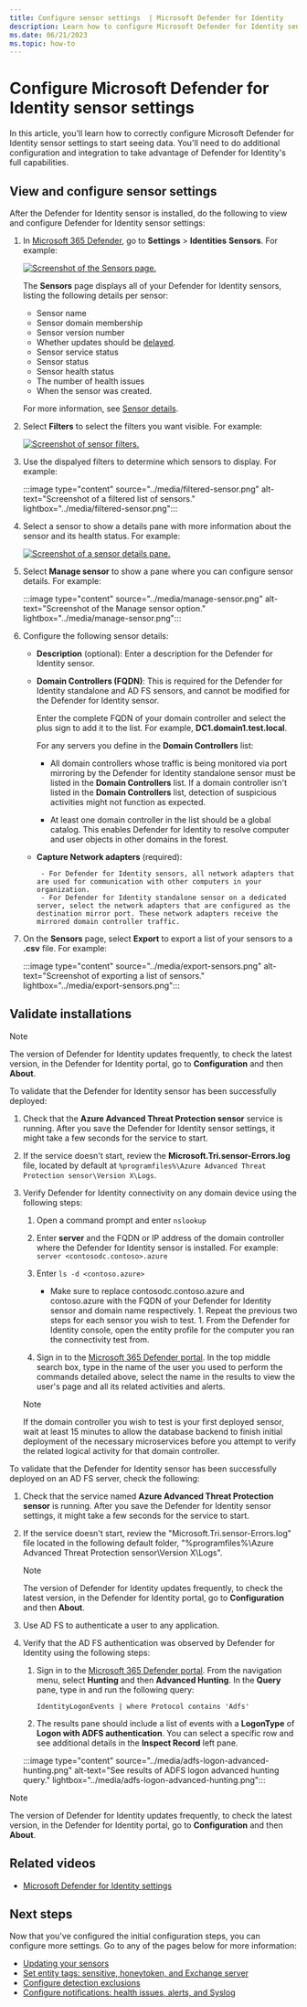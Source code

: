 ```yaml
---
title: Configure sensor settings  | Microsoft Defender for Identity
description: Learn how to configure Microsoft Defender for Identity sensor settings 
ms.date: 06/21/2023
ms.topic: how-to
---
```


# Configure Microsoft Defender for Identity sensor settings

In this article, you'll learn how to correctly configure Microsoft Defender for Identity sensor settings to start seeing data. You'll need to do additional configuration and integration to take advantage of Defender for Identity's full capabilities.

## View and configure sensor settings

After the Defender for Identity sensor is installed, do the following to view and configure Defender for Identity sensor settings:

1. In [Microsoft 365 Defender](https://security.microsoft.com), go to **Settings** > **Identities** **Sensors**. For example:

   [![Screenshot of the Sensors page.](../media/sensor-page.png)](../media/sensor-page.png#lightbox)

   The **Sensors** page displays all of your Defender for Identity sensors, listing the following details per sensor:

   - Sensor name
   - Sensor domain membership
   - Sensor version number
   - Whether updates should be [delayed](../sensor-settings.md#delayed-sensor-update).
   - Sensor service status
   - Sensor status
   - Sensor health status
   - The number of health issues
   - When the sensor was created. 

   For more information, see [Sensor details](../sensor-settings.md#sensor-details).

1. Select **Filters** to select the filters you want visible. For example:

   [![Screenshot of sensor filters.](../media/sensor-filters.png)](../media/sensor-filters.png#lightbox)

1. Use the dispalyed filters to determine which sensors to display. For example:

   :::image type="content" source="../media/filtered-sensor.png" alt-text="Screenshot of a filtered list of sensors." lightbox="../media/filtered-sensor.png":::

1. Select a sensor to show a details pane with more information about the sensor and its health status. For example:

   [![Screenshot of a sensor details pane.](../media/sensor-details.png)](../media/sensor-details.png#lightbox)

1. Select **Manage sensor** to show a pane where you can configure sensor details. For example:

   :::image type="content" source="../media/manage-sensor.png" alt-text="Screenshot of the Manage sensor option." lightbox="../media/manage-sensor.png":::

1. Configure the following sensor details:

   - **Description** (optional): Enter a description for the Defender for Identity sensor.

   - **Domain Controllers (FQDN)**: This is required for the Defender for Identity standalone and AD FS sensors, and cannot be modified for the Defender for Identity sensor.
   
      Enter the complete FQDN of your domain controller and select the plus sign to add it to the list. For example,  **DC1.domain1.test.local**.

      For any servers you define in the **Domain Controllers** list:

      - All domain controllers whose traffic is being monitored via port mirroring by the Defender for Identity standalone sensor must be listed in the **Domain Controllers** list. If a domain controller isn't listed in the **Domain Controllers** list, detection of suspicious activities might not function as expected.

      - At least one domain controller in the list should be a global catalog. This enables Defender for Identity to resolve computer and user objects in other domains in the forest.

   - **Capture Network adapters** (required):

          - For Defender for Identity sensors, all network adapters that are used for communication with other computers in your organization.
          - For Defender for Identity standalone sensor on a dedicated server, select the network adapters that are configured as the destination mirror port. These network adapters receive the mirrored domain controller traffic.

1. On the **Sensors** page, select **Export** to export a list of your sensors to a **.csv** file. For example:

   :::image type="content" source="../media/export-sensors.png" alt-text="Screenshot of exporting a list of sensors." lightbox="../media/export-sensors.png":::

## Validate installations


   >[!NOTE]
   > The version of Defender for Identity updates frequently, to check the latest version, in the Defender for Identity portal, go to **Configuration** and then **About**.


To validate that the Defender for Identity sensor has been successfully deployed:

1. Check that the **Azure Advanced Threat Protection sensor** service is running. After you save the Defender for Identity sensor settings, it might take a few seconds for the service to start.

1. If the service doesn't start, review the **Microsoft.Tri.sensor-Errors.log** file, located by default at `%programfiles%\Azure Advanced Threat Protection sensor\Version X\Logs`.

1. Verify Defender for Identity connectivity on any domain device using the following steps:

     1. Open a command prompt and enter `nslookup`

     1. Enter **server** and the FQDN or IP address of the domain controller where the Defender for Identity sensor is installed. For example: `server <contosodc.contoso>.azure`

     1. Enter `ls -d <contoso.azure>`

         - Make sure to replace contosodc.contoso.azure and contoso.azure with the FQDN of your Defender for Identity sensor and domain name respectively.
       1. Repeat the previous two steps for each sensor you wish to test.
       1. From the Defender for Identity console, open the entity profile for the computer you ran the connectivity test from.
   1. Sign in to the [Microsoft 365 Defender portal](https://security.microsoft.com/). In the top middle search box, type in the name of the user you used to perform the commands detailed above, select the name in the results to view the user's page and all its related activities and alerts.

   > [!NOTE]
   > If the domain controller you wish to test is your first deployed sensor, wait at least 15 minutes to allow the database backend to finish initial deployment of the necessary microservices before you attempt to verify the related logical activity for that domain controller.

To validate that the Defender for Identity sensor has been successfully deployed on an AD FS server, check the following:

1. Check that the service named **Azure Advanced Threat Protection sensor** is running. After you save the Defender for Identity sensor settings, it might take a few seconds for the service to start.
1. If the service doesn't start, review the "Microsoft.Tri.sensor-Errors.log" file located in the following default folder, "%programfiles%\Azure Advanced Threat Protection sensor\Version X\Logs".
   > [!NOTE]
   > The version of Defender for Identity updates frequently, to check the latest version, in the Defender for Identity portal, go to **Configuration** and then **About**.

1. Use AD FS to authenticate a user to any application.
1. Verify that the AD FS authentication was observed by Defender for Identity using the following steps:

    1. Sign in to the [Microsoft 365 Defender portal](https://security.microsoft.com/). From the navigation menu, select **Hunting** and then **Advanced Hunting**. In the **Query** pane, type in and run the following query:

        ```query
        IdentityLogonEvents | where Protocol contains 'Adfs'
        ```

    1. The results pane should include a list of events with a **LogonType** of **Logon with ADFS authentication**. You can select a specific row and see additional details in the **Inspect Record** left pane.

    :::image type="content" source="../media/adfs-logon-advanced-hunting.png" alt-text="See results of ADFS logon advanced hunting query." lightbox="../media/adfs-logon-advanced-hunting.png":::


>[!NOTE]
> The version of Defender for Identity updates frequently, to check the latest version, in the Defender for Identity portal, go to **Configuration** and then **About**.

## Related videos

- [Microsoft Defender for Identity settings](https://www.microsoft.com/videoplayer/embed/RWFVEX)

## Next steps

Now that you've configured the initial configuration steps, you can configure more settings. Go to any of the pages below for more information:

- [Updating your sensors](../sensor-settings.md#updating-your-sensors)
- [Set entity tags: sensitive, honeytoken, and Exchange server](../entity-tags.md)
- [Configure detection exclusions](../exclusions.md)
- [Configure notifications: health issues, alerts, and Syslog](../notifications.md)
